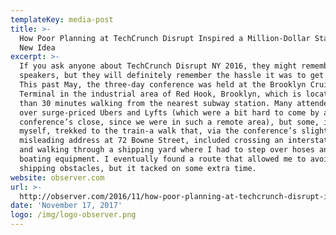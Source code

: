 ```yaml
---
templateKey: media-post
title: >-
  How Poor Planning at TechCrunch Disrupt Inspired a Million-Dollar Startup’s
  New Idea
excerpt: >-
  If you ask anyone about TechCrunch Disrupt NY 2016, they might remember the
  speakers, but they will definitely remember the hassle it was to get there.
  This past May, the three-day conference was held at the Brooklyn Cruise
  Terminal in the industrial area of Red Hook, Brooklyn, which is located more
  than 30 minutes walking from the nearest subway station. Many attendees fought
  over surge-priced Ubers and Lyfts (which were a bit hard to come by at the
  conference’s close, since we were in such a remote area), but some, including
  myself, trekked to the train-a walk that, via the conference’s slightly
  misleading address at 72 Bowne Street, included crossing an interstate highway
  and walking through a shipping yard where I had to step over hoses and other
  boating equipment. I eventually found a route that allowed me to avoid the
  shipping obstacles, but it tacked on some extra time.
website: observer.com
url: >-
  http://observer.com/2016/11/how-poor-planning-at-techcrunch-disrupt-inspired-a-million-dollar-startups-new-idea/
date: 'November 17, 2017'
logo: /img/logo-observer.png
---
```


